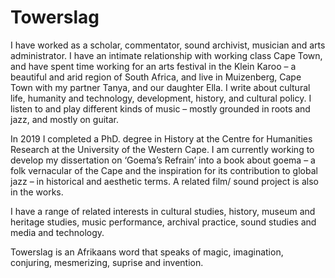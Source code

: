 # Towerslag
I have worked as a scholar, commentator, sound archivist, musician and arts administrator. I have an intimate relationship with working class Cape Town, and have spent time working for an arts festival in the Klein Karoo – a beautiful and arid region of South Africa, and live in Muizenberg, Cape Town with my partner Tanya, and our daughter Ella. I write about cultural life, humanity and technology, development, history, and cultural policy. I listen to and play different kinds of music – mostly grounded in roots and jazz, and mostly on guitar.

In 2019 I completed a PhD. degree in History at the Centre for Humanities Research at the University of the Western Cape. I am currently working to develop my dissertation on ‘Goema’s Refrain’ into a book about goema – a folk vernacular of the Cape and the inspiration for its contribution to global jazz – in historical and aesthetic terms. A related film/ sound project is also in the works.

I have a range of related interests in cultural studies, history, museum and heritage studies, music performance, archival practice, sound studies and media and technology.

Towerslag is an Afrikaans word that speaks of magic, imagination, conjuring, mesmerizing, suprise and invention.

